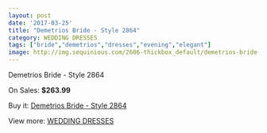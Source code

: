 ```yaml
---
layout: post
date: '2017-03-25'
title: "Demetrios Bride - Style 2864"
category: WEDDING DRESSES
tags: ["bride","demetrios","dresses","evening","elegant"]
image: http://img.sequinious.com/2606-thickbox_default/demetrios-bride-style-2864.jpg
---
```

Demetrios Bride - Style 2864

On Sales: **$263.99**
<a href="https://www.sequinious.com/wedding-dresses/1017-demetrios-bride-style-2864.html"><amp-img layout="responsive" width="600" height="600" src="//img.sequinious.com/2606-thickbox_default/demetrios-bride-style-2864.jpg" alt="Demetrios Bride - Style 2864 0" /></a>
<a href="https://www.sequinious.com/wedding-dresses/1017-demetrios-bride-style-2864.html"><amp-img layout="responsive" width="600" height="600" src="//img.sequinious.com/2609-thickbox_default/demetrios-bride-style-2864.jpg" alt="Demetrios Bride - Style 2864 1" /></a>
<a href="https://www.sequinious.com/wedding-dresses/1017-demetrios-bride-style-2864.html"><amp-img layout="responsive" width="600" height="600" src="//img.sequinious.com/2608-thickbox_default/demetrios-bride-style-2864.jpg" alt="Demetrios Bride - Style 2864 2" /></a>
<a href="https://www.sequinious.com/wedding-dresses/1017-demetrios-bride-style-2864.html"><amp-img layout="responsive" width="600" height="600" src="//img.sequinious.com/2607-thickbox_default/demetrios-bride-style-2864.jpg" alt="Demetrios Bride - Style 2864 3" /></a>

Buy it: [Demetrios Bride - Style 2864](https://www.sequinious.com/wedding-dresses/1017-demetrios-bride-style-2864.html "Demetrios Bride - Style 2864")

View more: [WEDDING DRESSES](https://www.sequinious.com/2-wedding-dresses "WEDDING DRESSES")